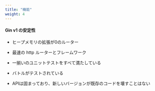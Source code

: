 ```yaml
---
title: "機能"
weight: 4
---
```


#### Gin v1 の安定性

- ヒープメモリの拡張が0のルーター

- 最速の http ルーターとフレームワーク

- 一揃いのユニットテストをすべて満たしている

- バトルがテストされている

- APIは固まっており、新しいバージョンが既存のコードを壊すことはない
